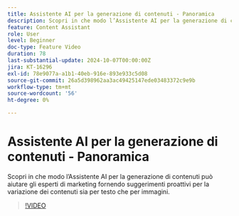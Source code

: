 ```yaml
---
title: Assistente AI per la generazione di contenuti - Panoramica
description: Scopri in che modo l’Assistente AI per la generazione di contenuti può aiutare gli esperti di marketing fornendo suggerimenti proattivi per la variazione dei contenuti sia per testo che per immagini.
feature: Content Assistant
role: User
level: Beginner
doc-type: Feature Video
duration: 78
last-substantial-update: 2024-10-07T00:00:00Z
jira: KT-16296
exl-id: 78e9077a-a1b1-40eb-916e-893e933c5d08
source-git-commit: 26a5d398962aa3ac49425147ede03483372c9e9b
workflow-type: tm+mt
source-wordcount: '56'
ht-degree: 0%

---
```


# Assistente AI per la generazione di contenuti - Panoramica

Scopri in che modo l’Assistente AI per la generazione di contenuti può aiutare gli esperti di marketing fornendo suggerimenti proattivi per la variazione dei contenuti sia per testo che per immagini.

>[!VIDEO](https://video.tv.adobe.com/v/3432686/?learn=on)
